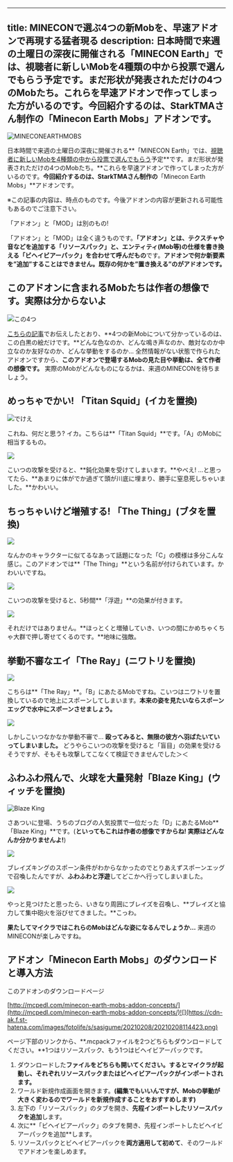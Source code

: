 
---
title: MINECONで選ぶ4つの新Mobを、早速アドオンで再現する猛者現る
description: 日本時間で来週の土曜日の深夜に開催される「MINECON Earth」では、視聴者に新しいMobを4種類の中から投票で選んでもらう予定です。まだ形状が発表されただけの4つのMobたち。これらを早速アドオンで作ってしまった方がいるのです。今回紹介するのは、StarkTMAさん制作の「Minecon Earth Mobs」アドオンです。
---

![MINECONEARTHMOBS](https://cdn-ak.f.st-hatena.com/images/fotolife/s/sasigume/20210208/20210208110441.png)

日本時間で来週の土曜日の深夜に開催される**「MINECON Earth」では、[視聴者に新しいMobを4種類の中から投票で選んでもらう](https://www.napoan.com/vote-new-mob-durin-minecon-earth/)予定**です。まだ形状が発表されただけの4つのMobたち。**これらを早速アドオンで作ってしまった方がいるのです。**今回紹介するのは、StarkTMAさん制作の**「Minecon Earth Mobs」**アドオンです。

※この記事の内容は、時点のものです。今後アドオンの内容が更新される可能性もあるのでご注意下さい。

「アドオン」と「MOD」は別のもの!

「アドオン」と「MOD」は全く違うものです。**「アドオン」とは、テクスチャや音などを追加する「リソースパック」と、エンティティ(Mob等)の仕様を書き換える「ビヘイビアーパック」を合わせて呼んだもの**です。**アドオンで何か新要素を”追加”することはできません。既存の何かを”置き換える”のがアドオンです。**

## このアドオンに含まれるMobたちは作者の想像です。実際は分からないよ

![この4つ](https://cdn-ak.f.st-hatena.com/images/fotolife/s/sasigume/20210208/20210208114333.png)

[こちらの記事](https://www.napoan.com/vote-new-mob-durin-minecon-earth/)でお伝えしたとおり、**4つの新Mobについて分かっているのは、この白黒の絵だけです。**どんな色なのか、どんな鳴き声なのか、敵対なのか中立なのか友好なのか、どんな挙動をするのか… 全然情報がない状態で作られたアドオンですから、**このアドオンで登場するMobの見た目や挙動は、全て作者の想像です。** 実際のMobがどんなものになるかは、来週のMINECONを待ちましょう。

## めっちゃでかい! 「Titan Squid」(イカを置換)

![でけえ](https://cdn-ak.f.st-hatena.com/images/fotolife/s/sasigume/20210208/20210208123020.png)

これね、何だと思う? イカ。こちらは**「Titan Squid」**です。「A」のMobに相当するもの。

![](https://cdn-ak.f.st-hatena.com/images/fotolife/s/sasigume/20210208/20210208114401.png)

こいつの攻撃を受けると、**鈍化効果を受けてしまいます。**やべえ! …と思ってたら、**あまりに体がでか過ぎて頭が川底に埋まり、勝手に窒息死しちゃいました。**かわいい。

## ちっちゃいけど増殖する! 「The Thing」(ブタを置換)

![](https://cdn-ak.f.st-hatena.com/images/fotolife/s/sasigume/20210208/20210208114357.png)

なんかのキャラクターに似てるなあって話題になった「C」の模様は多分こんな感じ。このアドオンでは**「The Thing」**という名前が付けられています。かわいいですね。

![](https://cdn-ak.f.st-hatena.com/images/fotolife/s/sasigume/20210208/20210208114349.png)

こいつの攻撃を受けると、5秒間**「浮遊」**の効果が付きます。

![](https://cdn-ak.f.st-hatena.com/images/fotolife/s/sasigume/20210208/20210208114352.png)

それだけではありません。**ほっとくと増殖していき、いつの間にかめちゃくちゃ大群で押し寄せてくるのです。**地味に強敵。

## 挙動不審なエイ「The Ray」(ニワトリを置換)

![](https://cdn-ak.f.st-hatena.com/images/fotolife/s/sasigume/20210208/20210208114406.png)

こちらは**「The Ray」**。「B」にあたるMobですね。こいつはニワトリを置換しているので地上にスポーンしてしまいます。**本来の姿を見たいならスポーンエッグで水中にスポーンさせましょう。**

![](https://cdn-ak.f.st-hatena.com/images/fotolife/s/sasigume/20210208/20210208114411.png)

しかしこいつなかなか挙動不審で… **殴ってみると、無限の彼方へ羽ばたいていってしまいました。** どうやらこいつの攻撃を受けると「盲目」の効果を受けるそうですが、そもそも攻撃してこなくて検証できませんでした＞＜

## ふわふわ飛んで、火球を大量発射「Blaze King」(ウィッチを置換)

![Blaze King](https://cdn-ak.f.st-hatena.com/images/fotolife/s/sasigume/20210208/20210208122023.png)

さあついに登場、うちのブログの人気投票で一位だった「D」にあたるMob**「Blaze King」**です。(**といってもこれは作者の想像ですからね! 実際はどんなんか分かりませんよ!**)

![](https://cdn-ak.f.st-hatena.com/images/fotolife/s/sasigume/20210208/20210208114415.png)

ブレイズキングのスポーン条件がわからなかったのでとりあえずスポーンエッグで召喚したんですが、**ふわふわと浮遊**してどこかへ行ってしまいました。

![](https://cdn-ak.f.st-hatena.com/images/fotolife/s/sasigume/20210208/20210208114419.png)

やっと見つけたと思ったら、いきなり周囲にブレイズを召喚し、**ブレイズと協力して集中砲火を浴びせてきました。**こっわ。

**果たしてマイクラではこれらのMobはどんな姿になるんでしょうか…** 来週のMINECONが楽しみですね。

## アドオン「Minecon Earth Mobs」のダウンロードと導入方法

このアドオンのダウンロードページ

[http://mcpedl.com/minecon-earth-mobs-addon-concepts/](http://mcpedl.com/minecon-earth-mobs-addon-concepts/)![](https://cdn-ak.f.st-hatena.com/images/fotolife/s/sasigume/20210208/20210208114423.png)

ページ下部のリンクから、**.mcpackファイルを2つどちらもダウンロードしてください。**1つはリソースパック、もう1つはビヘイビアーパックです。

1.  ダウンロードした**ファイルをどちらも開いてください。するとマイクラが起動し、それぞれリソースパックまたはビヘイビアーパックがインポートされます。**
2.  ワールド新規作成画面を開きます。**(編集でもいいんですが、Mobの挙動が大きく変わるのでワールドを新規作成することをおすすめします)**
3.  左下の「リソースパック」のタブを開き、**先程インポートしたリソースパックを追加**します。
4.  次に**「ビヘイビアーパック」のタブを開き、先程インポートしたビヘイビアーパックを追加**します。
5.  リソースパックとビヘイビアーパックを**両方適用して初めて**、そのワールドでアドオンを楽しめます。
